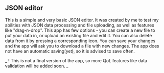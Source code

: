 ## JSON editor

This is a simple and very basic JSON editor. It was created by me to test my abilities with JSON data processing and file uploading, as well as features like "drag-n-drop".
This app has few options - you can create a new file to put your data in, or upload an existing file and edit it. You can also delete data from it by pressing a corresponding icon.
You can save your changes and the app will ask you to download a file with new changes. The app does not have an automatic saving(yet), so it is advised to save often.

_ ! This is not a final version of the app, so more QoL features like data validation will be added soon. _
